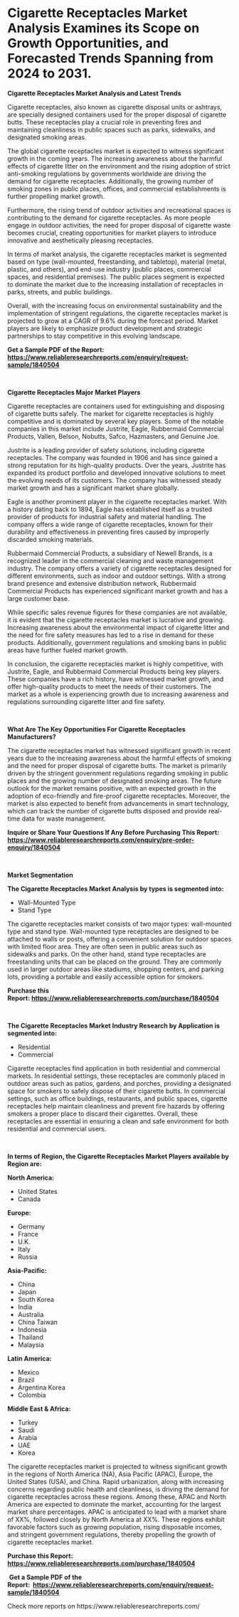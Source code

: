 <p><h1>Cigarette Receptacles Market Analysis Examines its Scope on Growth Opportunities, and Forecasted Trends Spanning from 2024 to 2031.</h1></p><p><strong>Cigarette Receptacles Market Analysis and Latest Trends</strong></p>
<p><p>Cigarette receptacles, also known as cigarette disposal units or ashtrays, are specially designed containers used for the proper disposal of cigarette butts. These receptacles play a crucial role in preventing fires and maintaining cleanliness in public spaces such as parks, sidewalks, and designated smoking areas.</p><p>The global cigarette receptacles market is expected to witness significant growth in the coming years. The increasing awareness about the harmful effects of cigarette litter on the environment and the rising adoption of strict anti-smoking regulations by governments worldwide are driving the demand for cigarette receptacles. Additionally, the growing number of smoking zones in public places, offices, and commercial establishments is further propelling market growth.</p><p>Furthermore, the rising trend of outdoor activities and recreational spaces is contributing to the demand for cigarette receptacles. As more people engage in outdoor activities, the need for proper disposal of cigarette waste becomes crucial, creating opportunities for market players to introduce innovative and aesthetically pleasing receptacles.</p><p>In terms of market analysis, the cigarette receptacles market is segmented based on type (wall-mounted, freestanding, and tabletop), material (metal, plastic, and others), and end-use industry (public places, commercial spaces, and residential premises). The public places segment is expected to dominate the market due to the increasing installation of receptacles in parks, streets, and public buildings.</p><p>Overall, with the increasing focus on environmental sustainability and the implementation of stringent regulations, the cigarette receptacles market is projected to grow at a CAGR of 9.6% during the forecast period. Market players are likely to emphasize product development and strategic partnerships to stay competitive in this evolving landscape.</p></p>
<p><strong>Get a Sample PDF of the Report:&nbsp; <a href="https://www.reliableresearchreports.com/enquiry/request-sample/1840504">https://www.reliableresearchreports.com/enquiry/request-sample/1840504</a></strong></p>
<p>&nbsp;</p>
<p><strong>Cigarette Receptacles Major Market Players</strong></p>
<p><p>Cigarette receptacles are containers used for extinguishing and disposing of cigarette butts safely. The market for cigarette receptacles is highly competitive and is dominated by several key players. Some of the notable companies in this market include Justrite, Eagle, Rubbermaid Commercial Products, Vallen, Belson, Nobutts, Safco, Hazmasters, and Genuine Joe.</p><p>Justrite is a leading provider of safety solutions, including cigarette receptacles. The company was founded in 1906 and has since gained a strong reputation for its high-quality products. Over the years, Justrite has expanded its product portfolio and developed innovative solutions to meet the evolving needs of its customers. The company has witnessed steady market growth and has a significant market share globally.</p><p>Eagle is another prominent player in the cigarette receptacles market. With a history dating back to 1894, Eagle has established itself as a trusted provider of products for industrial safety and material handling. The company offers a wide range of cigarette receptacles, known for their durability and effectiveness in preventing fires caused by improperly discarded smoking materials.</p><p>Rubbermaid Commercial Products, a subsidiary of Newell Brands, is a recognized leader in the commercial cleaning and waste management industry. The company offers a variety of cigarette receptacles designed for different environments, such as indoor and outdoor settings. With a strong brand presence and extensive distribution network, Rubbermaid Commercial Products has experienced significant market growth and has a large customer base.</p><p>While specific sales revenue figures for these companies are not available, it is evident that the cigarette receptacles market is lucrative and growing. Increasing awareness about the environmental impact of cigarette litter and the need for fire safety measures has led to a rise in demand for these products. Additionally, government regulations and smoking bans in public areas have further fueled market growth.</p><p>In conclusion, the cigarette receptacles market is highly competitive, with Justrite, Eagle, and Rubbermaid Commercial Products being key players. These companies have a rich history, have witnessed market growth, and offer high-quality products to meet the needs of their customers. The market as a whole is experiencing growth due to increasing awareness and regulations surrounding cigarette litter and fire safety.</p></p>
<p>&nbsp;</p>
<p><strong>What Are The Key Opportunities For Cigarette Receptacles Manufacturers?</strong></p>
<p><p>The cigarette receptacles market has witnessed significant growth in recent years due to the increasing awareness about the harmful effects of smoking and the need for proper disposal of cigarette butts. The market is primarily driven by the stringent government regulations regarding smoking in public places and the growing number of designated smoking areas. The future outlook for the market remains positive, with an expected growth in the adoption of eco-friendly and fire-proof cigarette receptacles. Moreover, the market is also expected to benefit from advancements in smart technology, which can track the number of cigarette butts disposed and provide real-time data for waste management.</p></p>
<p><strong>Inquire or Share Your Questions If Any Before Purchasing This Report: <a href="https://www.reliableresearchreports.com/enquiry/pre-order-enquiry/1840504">https://www.reliableresearchreports.com/enquiry/pre-order-enquiry/1840504</a></strong></p>
<p>&nbsp;</p>
<p><strong>Market Segmentation</strong></p>
<p><strong>The Cigarette Receptacles Market Analysis by types is segmented into:</strong></p>
<p><ul><li>Wall-Mounted Type</li><li>Stand Type</li></ul></p>
<p><p>The cigarette receptacles market consists of two major types: wall-mounted type and stand type. Wall-mounted type receptacles are designed to be attached to walls or posts, offering a convenient solution for outdoor spaces with limited floor area. They are often seen in public areas such as sidewalks and parks. On the other hand, stand type receptacles are freestanding units that can be placed on the ground. They are commonly used in larger outdoor areas like stadiums, shopping centers, and parking lots, providing a portable and easily accessible option for smokers.</p></p>
<p><strong>Purchase this Report:&nbsp;<a href="https://www.reliableresearchreports.com/purchase/1840504">https://www.reliableresearchreports.com/purchase/1840504</a></strong></p>
<p>&nbsp;</p>
<p><strong>The Cigarette Receptacles Market Industry Research by Application is segmented into:</strong></p>
<p><ul><li>Residential</li><li>Commercial</li></ul></p>
<p><p>Cigarette receptacles find application in both residential and commercial markets. In residential settings, these receptacles are commonly placed in outdoor areas such as patios, gardens, and porches, providing a designated space for smokers to safely dispose of their cigarette butts. In commercial settings, such as office buildings, restaurants, and public spaces, cigarette receptacles help maintain cleanliness and prevent fire hazards by offering smokers a proper place to discard their cigarettes. Overall, these receptacles are essential in ensuring a clean and safe environment for both residential and commercial users.</p></p>
<p>&nbsp;</p>
<p><strong>In terms of Region, the Cigarette Receptacles Market Players available by Region are:</strong></p>
<p>
    <p> <strong> North America: </strong>
        <ul>
            <li>United States</li>
            <li>Canada</li>
        </ul>
        </p> 
    <p> <strong> Europe: </strong>
        <ul>
            <li>Germany</li>
            <li>France</li>
            <li>U.K.</li>
            <li>Italy</li>
            <li>Russia</li>
        </ul>
        </p> 
    <p> <strong> Asia-Pacific: </strong>
        <ul>
            <li>China</li>
            <li>Japan</li>
            <li>South Korea</li>
            <li>India</li>
            <li>Australia</li>
            <li>China Taiwan</li>
            <li>Indonesia</li>
            <li>Thailand</li>
            <li>Malaysia</li>
        </ul>
        </p> 
    <p> <strong> Latin America: </strong>
        <ul>
            <li>Mexico</li>
            <li>Brazil</li>
            <li>Argentina Korea</li>
            <li>Colombia</li>
        </ul>
        </p> 
    <p> <strong> Middle East & Africa: </strong>
        <ul>
            <li>Turkey</li>
            <li>Saudi</li>
            <li>Arabia</li>
            <li>UAE</li>
            <li>Korea</li>
        </ul>
    </p>
    </p>
<p><p>The cigarette receptacles market is projected to witness significant growth in the regions of North America (NA), Asia Pacific (APAC), Europe, the United States (USA), and China. Rapid urbanization, along with increasing concerns regarding public health and cleanliness, is driving the demand for cigarette receptacles across these regions. Among these, APAC and North America are expected to dominate the market, accounting for the largest market share percentages. APAC is anticipated to lead with a market share of XX%, followed closely by North America at XX%. These regions exhibit favorable factors such as growing population, rising disposable incomes, and stringent government regulations, thereby propelling the growth of cigarette receptacles market.</p></p>
<p><strong>Purchase this Report: <a href="https://www.reliableresearchreports.com/purchase/1840504">https://www.reliableresearchreports.com/purchase/1840504</a></strong></p>
<p>&nbsp;<strong>Get a Sample PDF of the Report:&nbsp;&nbsp;<a href="https://www.reliableresearchreports.com/enquiry/request-sample/1840504">https://www.reliableresearchreports.com/enquiry/request-sample/1840504</a></strong></p>
<p><strong></strong></p>
<p>Check more reports on https://www.reliableresearchreports.com/</p>